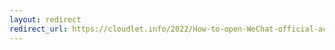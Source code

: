 ```yaml
---
layout: redirect
redirect_url: https://cloudlet.info/2022/How-to-open-WeChat-official-account
---
```

